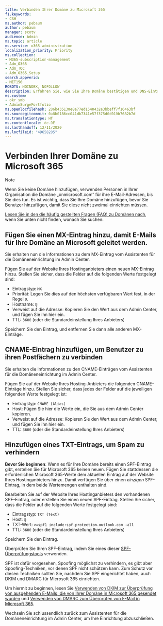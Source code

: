 ```yaml
---
title: Verbinden Ihrer Domäne zu Microsoft 365
f1.keywords:
- CSH
ms.author: pebaum
author: pebaum
manager: scotv
audience: Admin
ms.topic: article
ms.service: o365-administration
localization_priority: Priority
ms.collection:
- M365-subscription-management
- Adm_O365
- Adm_TOC
- Adm_O365_Setup
search.appverid:
- MET150
ROBOTS: NOINDEX, NOFOLLOW
description: Erfahren Sie, wie Sie Ihre Domäne bestätigen und DNS-Einträge mit Microsoft 365 erstellen.
ms.custom:
- okr_smb
- AdminSurgePortfolio
ms.openlocfilehash: 206b435130e8e77ed1540432e3bbeff7f16463bf
ms.sourcegitcommit: 0a8b0186cc041db7341e57f375d0d010b7682b7d
ms.translationtype: HT
ms.contentlocale: de-DE
ms.lasthandoff: 12/11/2020
ms.locfileid: "49658205"
---
```

# <a name="connect-your-domain-to-microsoft-365"></a>Verbinden Ihrer Domäne zu Microsoft 365

> [!NOTE]
> Wenn Sie keine Domäne hinzufügen, verwenden Personen in Ihrer Organisation die Domäne „onmicrosoft.com“ für ihre E-Mail-Adressen, bis Sie dies tun. Es ist wichtig, dass Sie Ihre Domäne hinzufügen, bevor Sie Benutzer hinzufügen, damit Sie diese nicht zweimal einrichten müssen.

[Lesen Sie in den die häufig gestellten Fragen (FAQ) zu Domänen nach](../setup/domains-faq.yml), wenn Sie unten nicht finden, wonach Sie suchen.

## <a name="add-an-mx-record-so-email-for-your-domain-will-come-to-microsoft"></a>Fügen Sie einen MX-Eintrag hinzu, damit E-Mails für Ihre Domäne an Microsoft geleitet werden.

Sie erhalten nun die Informationen zu dem MX-Eintrag vom Assistenten für die Domäneneinrichtung im Admin Center.

Fügen Sie auf der Website Ihres Hostinganbieters einen neuen MX-Eintrag hinzu.
Stellen Sie sicher, dass die Felder auf die folgenden Werte festgelegt sind:

- Eintragstyp: `MX`
- Priorität: Legen Sie dies auf den höchsten verfügbaren Wert fest, in der Regel `0`.
- Hostname: `@`
- Verweist auf die Adresse: Kopieren Sie den Wert aus dem Admin Center, und fügen Sie ihn hier ein.
- TTL: `3600‎` (oder die Standardeinstellung Ihres Anbieters)

Speichern Sie den Eintrag, und entfernen Sie dann alle anderen MX-Einträge.

## <a name="add-a-cname-record-to-connect-users-to-their-mailboxes"></a>CNAME-Eintrag hinzufügen, um Benutzer zu ihren Postfächern zu verbinden
Sie erhalten die Informationen zu den CNAME-Einträgen vom Assistenten für die Domäneneinrichtung im Admin Center.

Fügen Sie auf der Website Ihres Hosting-Anbieters die folgenden CNAME-Einträge hinzu. Stellen Sie sicher, dass jedes der Felder auf die jeweiligen folgenden Werte festgelegt ist:

- Eintragstyp: `CNAME (Alias)`
- Host: Fügen Sie hier die Werte ein, die Sie aus dem Admin Center kopieren.
- Verweist auf die Adresse: Kopieren Sie den Wert aus dem Admin Center, und fügen Sie ihn hier ein.
- TTL: `3600‎` (oder die Standardeinstellung Ihres Anbieters)

## <a name="add-a-txt-record-to-help-prevent-spam"></a>Hinzufügen eines TXT-Eintrags, um Spam zu verhindern
**Bevor Sie beginnen:** Wenn es für Ihre Domäne bereits einen SPF-Eintrag gibt, erstellen Sie für Microsoft 365 keinen neuen. Fügen Sie stattdessen die erforderlichen Microsoft 365-Werte dem aktuellen Eintrag auf der Website Ihres Hostinganbieters hinzu. Damit verfügen Sie über einen *einzigen* SPF-Eintrag, in dem beide Wertemengen enthalten sind.

Bearbeiten Sie auf der Website Ihres Hostinganbieters den vorhandenen SPF-Eintrag, oder erstellen Sie einen neuen SPF-Eintrag.
Stellen Sie sicher, dass die Felder auf die folgenden Werte festgelegt sind:

- Eintragstyp: `TXT (Text)`
- Host: `@`
- TXT-Wert: `v=spf1 include:spf.protection.outlook.com -all`
- TTL: `3600‎` (oder die Standardeinstellung Ihres Anbieters)

Speichern Sie den Eintrag.

Überprüfen Sie Ihren SPF-Eintrag, indem Sie eines dieser [SPF-Überprüfungstools](https://docs.microsoft.com/office365/admin/setup/domains-faq#how-can-i-validate-spf-records-for-my-domain) verwenden.

SPF ist dafür vorgesehen, Spoofing möglichst zu verhindern, es gibt aber Spoofing-Techniken, vor denen SPF nicht schützen kann. Zum Schutz vor diesen Techniken sollten Sie, nachdem Sie SPF eingerichtet haben, auch DKIM und DMARC für Microsoft 365 einrichten.

Um hiermit zu beginnen, lesen Sie [Verwenden von DKIM zur Überprüfung von ausgehenden E-Mails, die von Ihrer Domäne in Microsoft 365 gesendet wurden](https://technet.microsoft.com/library/mt695945%28v=exchg.150%29.aspx) und [Verwenden von DMARC zum Überprüfen von E-Mail in Microsoft 365](https://technet.microsoft.com/library/mt734386%28v=exchg.150%29.aspx).

Wechseln Sie schlussendlich zurück zum Assistenten für die Domäneneinrichtung im Admin Center, um Ihre Einrichtung abzuschließen.
